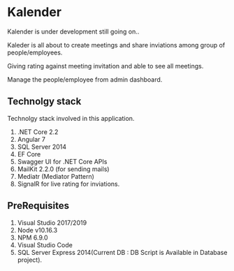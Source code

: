 # Kalender

Kalender is under development still going on..

Kaleder is all about to create meetings and share inviations among group of people/employees.

Giving rating against meeting invitation and able to see all meetings.

Manage the people/employee from admin dashboard.


## Technolgy stack

Technolgy stack involved in this application.

1. .NET Core 2.2
2. Angular 7
3. SQL Server 2014
4. EF Core
5. Swagger UI for .NET Core APIs
6. MailKit 2.2.0 (for sending mails)
7. Mediatr (Mediator Pattern) 
8. SignalR for live rating for inviations.


## PreRequisites

1. Visual Studio 2017/2019
2. Node v10.16.3
3. NPM 6.9.0
4. Visual Studio Code
5. SQL Server Express 2014(Current DB : DB Script is Available in Database project).